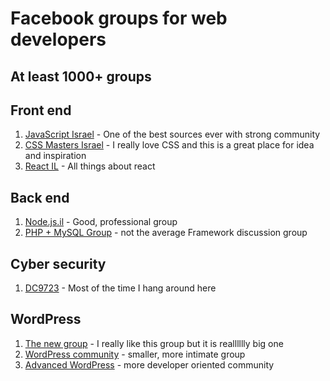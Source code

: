 # Facebook groups for web developers

## At least 1000+ groups

## Front end

1. [JavaScript Israel](https://www.facebook.com/groups/jsisrael/) - One of the best sources ever with strong community
1. [CSS Masters Israel](https://www.facebook.com/groups/css.masters.israel/) - I really love CSS and this is a great place for idea and inspiration
1. [React IL](https://www.facebook.com/groups/reactjsil/) - All things about react

## Back end

1. [Node.js.il](https://www.facebook.com/groups/node.il/) - Good, professional group
1. [PHP + MySQL Group](https://www.facebook.com/groups/israel.programming/) - not the average Framework discussion group

## Cyber security

1. [DC9723](https://www.facebook.com/groups/dc9723/) - Most of the time I hang around here

## WordPress

1. [The new group](https://www.facebook.com/groups/wordpress.support/) - I really like this group but it is realllllly big one
1. [WordPress community](https://www.facebook.com/groups/WPISRAEL/) - smaller, more intimate group
1. [Advanced WordPress](https://www.facebook.com/groups/wordpresspro/) - more developer oriented community
